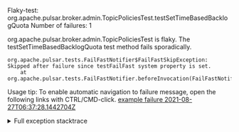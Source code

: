         
Flaky-test: org.apache.pulsar.broker.admin.TopicPoliciesTest.testSetTimeBasedBacklogQuota
Number of failures: 1

org.apache.pulsar.broker.admin.TopicPoliciesTest is flaky. The testSetTimeBasedBacklogQuota test method fails sporadically.

```
org.apache.pulsar.tests.FailFastNotifier$FailFastSkipException: Skipped after failure since testFailFast system property is set.
	at org.apache.pulsar.tests.FailFastNotifier.beforeInvocation(FailFastNotifier.java:88)

```

Usage tip: To enable automatic navigation to failure message, open the following links with CTRL/CMD-click.
[example failure 2021-08-27T06:37:28.1442704Z](https://github.com/apache/pulsar/runs/3440411059?check_suite_focus=true#step:9:1395)


<details>
<summary>Full exception stacktrace</summary>
<code><pre>
org.apache.pulsar.tests.FailFastNotifier$FailFastSkipException: Skipped after failure since testFailFast system property is set.
	at org.apache.pulsar.tests.FailFastNotifier.beforeInvocation(FailFastNotifier.java:88)

</pre></code>
</details>

